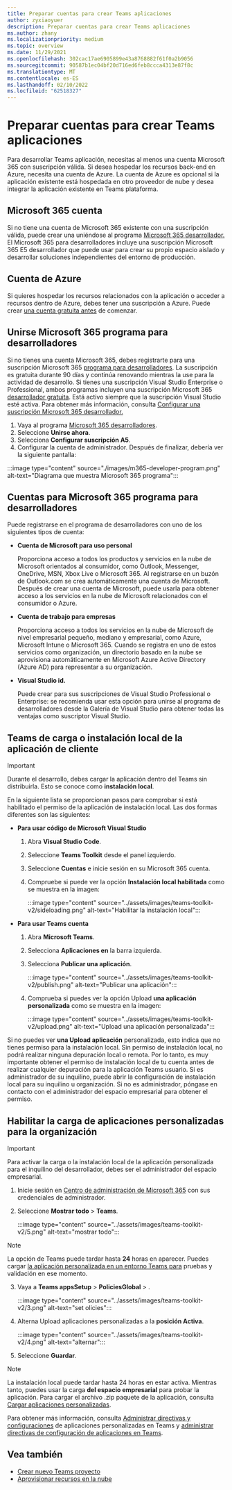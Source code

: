 ```yaml
---
title: Preparar cuentas para crear Teams aplicaciones
author: zyxiaoyuer
description: Preparar cuentas para crear Teams aplicaciones
ms.author: zhany
ms.localizationpriority: medium
ms.topic: overview
ms.date: 11/29/2021
ms.openlocfilehash: 302cac17ae6905899e43a8768882f61f0a2b9056
ms.sourcegitcommit: 90587b1ec04bf20d716ed6feb8ccca4313e87f8c
ms.translationtype: MT
ms.contentlocale: es-ES
ms.lasthandoff: 02/10/2022
ms.locfileid: "62518327"
---
```

# <a name="prepare-accounts-to-build-teams-apps"></a>Preparar cuentas para crear Teams aplicaciones

Para desarrollar Teams aplicación, necesitas al menos una cuenta Microsoft 365 con suscripción válida. Si desea hospedar los recursos back-end en Azure, necesita una cuenta de Azure. La cuenta de Azure es opcional si la aplicación existente está hospedada en otro proveedor de nube y desea integrar la aplicación existente en Teams plataforma.

## <a name="microsoft-365-account"></a>Microsoft 365 cuenta

Si no tiene una cuenta de Microsoft 365 existente con una suscripción válida, puede crear una uniéndose al programa [Microsoft 365 desarrollador.](https://developer.microsoft.com/microsoft-365/dev-program) El Microsoft 365 para desarrolladores incluye una suscripción Microsoft 365 E5 desarrollador que puede usar para crear su propio espacio aislado y desarrollar soluciones independientes del entorno de producción.

## <a name="azure-account"></a>Cuenta de Azure

Si quieres hospedar los recursos relacionados con la aplicación o acceder a recursos dentro de Azure, debes tener una suscripción a Azure. Puede crear [una cuenta gratuita antes](https://azure.microsoft.com/free/) de comenzar.

## <a name="join-microsoft-365-developer-program"></a>Unirse Microsoft 365 programa para desarrolladores 

Si no tienes una cuenta Microsoft 365, debes registrarte para una suscripción Microsoft 365 [programa para desarrolladores](https://developer.microsoft.com/microsoft-365/dev-program). La suscripción es gratuita durante 90 días y continúa renovando mientras la use para la actividad de desarrollo. Si tienes una suscripción Visual Studio Enterprise o Professional, ambos programas incluyen una suscripción Microsoft 365 [desarrollador gratuita](https://aka.ms/MyVisualStudioBenefits). Está activo siempre que la suscripción Visual Studio esté activa. Para obtener más información, consulta [Configurar una suscripción Microsoft 365 desarrollador.](https://developer.microsoft.com/microsoft-365/dev-program)

1. Vaya al programa [Microsoft 365 desarrolladores](https://developer.microsoft.com/microsoft-365/dev-program).
2. Seleccione **Unirse ahora**.
3. Selecciona **Configurar suscripción A5**.
4. Configurar la cuenta de administrador. Después de finalizar, debería ver la siguiente pantalla:

:::image type="content" source="./images/m365-developer-program.png" alt-text="Diagrama que muestra Microsoft 365 programa":::

## <a name="accounts-for-microsoft-365-developer-program"></a>Cuentas para Microsoft 365 programa para desarrolladores

Puede registrarse en el programa de desarrolladores con uno de los siguientes tipos de cuenta:

- **Cuenta de Microsoft para uso personal** 

  Proporciona acceso a todos los productos y servicios en la nube de Microsoft orientados al consumidor, como Outlook, Messenger, OneDrive, MSN, Xbox Live o Microsoft 365. Al registrarse en un buzón de Outlook.com se crea automáticamente una cuenta de Microsoft. Después de crear una cuenta de Microsoft, puede usarla para obtener acceso a los servicios en la nube de Microsoft relacionados con el consumidor o Azure.

- **Cuenta de trabajo para empresas**

  Proporciona acceso a todos los servicios en la nube de Microsoft de nivel empresarial pequeño, mediano y empresarial, como Azure, Microsoft Intune o Microsoft 365. Cuando se registra en uno de estos servicios como organización, un directorio basado en la nube se aprovisiona automáticamente en Microsoft Azure Active Directory (Azure AD) para representar a su organización.

- **Visual Studio id.**

  Puede crear para sus suscripciones de Visual Studio Professional o Enterprise: se recomienda usar esta opción para unirse al programa de desarrolladores desde la Galería de Visual Studio para obtener todas las ventajas como suscriptor Visual Studio.

## <a name="teams-customer-app-upload-or-sideload-permission"></a>Teams de carga o instalación local de la aplicación de cliente

> [!IMPORTANT]
> Durante el desarrollo, debes cargar la aplicación dentro del Teams sin distribuirla. Esto se conoce como **instalación local**.

En la siguiente lista se proporcionan pasos para comprobar si está habilitado el permiso de la aplicación de instalación local. Las dos formas diferentes son las siguientes:

* **Para usar código de Microsoft Visual Studio**

    1. Abra **Visual Studio Code**.
    1. Seleccione **Teams Toolkit** desde el panel izquierdo.
    1. Seleccione **Cuentas** e inicie sesión en su Microsoft 365 cuenta.
    1. Compruebe si puede ver la opción **Instalación local habilitada** como se muestra en la imagen:

       :::image type="content" source="../assets/images/teams-toolkit-v2/sideloading.png" alt-text="Habilitar la instalación local":::

* **Para usar Teams cuenta**

    1. Abra **Microsoft Teams**.
    2. Selecciona **Aplicaciones en** la barra izquierda.
    3. Selecciona **Publicar una aplicación**.

       :::image type="content" source="../assets/images/teams-toolkit-v2/publish.png" alt-text="Publicar una aplicación":::

    4. Comprueba si puedes ver la opción Upload **una aplicación personalizada** como se muestra en la imagen:

       :::image type="content" source="../assets/images/teams-toolkit-v2/upload.png" alt-text="Upload una aplicación personalizada":::

Si no puedes ver **una Upload aplicación** personalizada, esto indica que no tienes permiso para la instalación local. Sin permiso de instalación local, no podrá realizar ninguna depuración local o remota. Por lo tanto, es muy importante obtener el permiso de instalación local de tu cuenta antes de realizar cualquier depuración para la aplicación Teams usuario. Si es administrador de su inquilino, puede abrir la configuración de instalación local para su inquilino u organización. Si no es administrador, póngase en contacto con el administrador del espacio empresarial para obtener el permiso.

## <a name="enable-custom-app-uploading-for-your-organization"></a>Habilitar la carga de aplicaciones personalizadas para la organización

> [!IMPORTANT]
> Para activar la carga o la instalación local de la aplicación personalizada para el inquilino del desarrollador, debes ser el administrador del espacio empresarial.

1. Inicie sesión en [Centro de administración de Microsoft 365](https://admin.microsoft.com/Adminportal/Home?source=applauncher#/homepage#/) con sus credenciales de administrador.

2. Seleccione **Mostrar todo** >  **Teams**.

   :::image type="content" source="../assets/images/teams-toolkit-v2/5.png" alt-text="mostrar todo":::

> [!NOTE]
> La opción de Teams puede tardar hasta **24** horas en  aparecer. Puedes cargar [la aplicación personalizada en un entorno Teams para](/microsoftteams/upload-custom-apps) pruebas y validación en ese momento.

3. Vaya a **Teams appsSetup** >  **PoliciesGlobal** > .

   :::image type="content" source="../assets/images/teams-toolkit-v2/3.png" alt-text="set olicies":::

4. Alterna Upload aplicaciones personalizadas a la **posición Activa**.

   :::image type="content" source="../assets/images/teams-toolkit-v2/4.png" alt-text="alternar":::

5. Seleccione **Guardar**. 

> [!Note]
> La instalación local puede tardar hasta 24 horas en estar activa. Mientras tanto, puedes usar la carga **del espacio empresarial** para probar la aplicación. Para cargar el archivo .zip paquete de la aplicación, consulta [Cargar aplicaciones personalizadas](/microsoftteams/teams-app-setup-policies).

Para obtener más información, consulta [Administrar directivas y configuraciones](/microsoftteams/teams-custom-app-policies-and-settings) de aplicaciones personalizadas en Teams y [administrar directivas de configuración de aplicaciones en Teams](/microsoftteams/teams-app-setup-policies).

## <a name="see-also"></a>Vea también

* [Crear nuevo Teams proyecto](create-new-project.md)
* [Aprovisionar recursos en la nube](provision.md)

